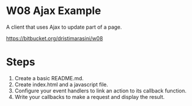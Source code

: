 # W08 Ajax Example

A client that uses Ajax to update part of a page. 

https://bitbucket.org/dristimarasini/w08

# Steps
1. Create a basic README.md.
2. Create  index.html and a javascript file.
3. Configure your event handlers to link an action to its callback function.
4. Write your callbacks to make a request and display the result. 